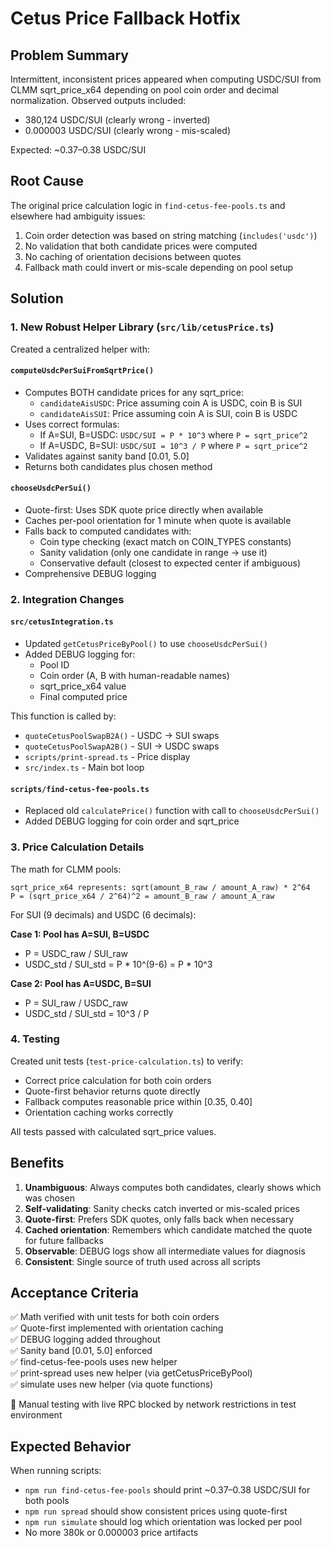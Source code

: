 # Cetus Price Fallback Hotfix

## Problem Summary

Intermittent, inconsistent prices appeared when computing USDC/SUI from CLMM sqrt_price_x64 depending on pool coin order and decimal normalization. Observed outputs included:
- 380,124 USDC/SUI (clearly wrong - inverted)
- 0.000003 USDC/SUI (clearly wrong - mis-scaled)

Expected: ~0.37–0.38 USDC/SUI

## Root Cause

The original price calculation logic in `find-cetus-fee-pools.ts` and elsewhere had ambiguity issues:
1. Coin order detection was based on string matching (`includes('usdc')`)
2. No validation that both candidate prices were computed
3. No caching of orientation decisions between quotes
4. Fallback math could invert or mis-scale depending on pool setup

## Solution

### 1. New Robust Helper Library (`src/lib/cetusPrice.ts`)

Created a centralized helper with:

#### `computeUsdcPerSuiFromSqrtPrice()`
- Computes BOTH candidate prices for any sqrt_price:
  - `candidateAisUSDC`: Price assuming coin A is USDC, coin B is SUI
  - `candidateAisSUI`: Price assuming coin A is SUI, coin B is USDC
- Uses correct formulas:
  - If A=SUI, B=USDC: `USDC/SUI = P * 10^3` where `P = sqrt_price^2`
  - If A=USDC, B=SUI: `USDC/SUI = 10^3 / P` where `P = sqrt_price^2`
- Validates against sanity band [0.01, 5.0]
- Returns both candidates plus chosen method

#### `chooseUsdcPerSui()`
- Quote-first: Uses SDK quote price directly when available
- Caches per-pool orientation for 1 minute when quote is available
- Falls back to computed candidates with:
  - Coin type checking (exact match on COIN_TYPES constants)
  - Sanity validation (only one candidate in range → use it)
  - Conservative default (closest to expected center if ambiguous)
- Comprehensive DEBUG logging

### 2. Integration Changes

#### `src/cetusIntegration.ts`
- Updated `getCetusPriceByPool()` to use `chooseUsdcPerSui()`
- Added DEBUG logging for:
  - Pool ID
  - Coin order (A, B with human-readable names)
  - sqrt_price_x64 value
  - Final computed price

This function is called by:
- `quoteCetusPoolSwapB2A()` - USDC → SUI swaps
- `quoteCetusPoolSwapA2B()` - SUI → USDC swaps
- `scripts/print-spread.ts` - Price display
- `src/index.ts` - Main bot loop

#### `scripts/find-cetus-fee-pools.ts`
- Replaced old `calculatePrice()` function with call to `chooseUsdcPerSui()`
- Added DEBUG logging for coin order and sqrt_price

### 3. Price Calculation Details

The math for CLMM pools:
```
sqrt_price_x64 represents: sqrt(amount_B_raw / amount_A_raw) * 2^64
P = (sqrt_price_x64 / 2^64)^2 = amount_B_raw / amount_A_raw
```

For SUI (9 decimals) and USDC (6 decimals):

**Case 1: Pool has A=SUI, B=USDC**
- P = USDC_raw / SUI_raw
- USDC_std / SUI_std = P * 10^(9-6) = P * 10^3

**Case 2: Pool has A=USDC, B=SUI**
- P = SUI_raw / USDC_raw  
- USDC_std / SUI_std = 10^3 / P

### 4. Testing

Created unit tests (`test-price-calculation.ts`) to verify:
- Correct price calculation for both coin orders
- Quote-first behavior returns quote directly
- Fallback computes reasonable price within [0.35, 0.40]
- Orientation caching works correctly

All tests passed with calculated sqrt_price values.

## Benefits

1. **Unambiguous**: Always computes both candidates, clearly shows which was chosen
2. **Self-validating**: Sanity checks catch inverted or mis-scaled prices
3. **Quote-first**: Prefers SDK quotes, only falls back when necessary
4. **Cached orientation**: Remembers which candidate matched the quote for future fallbacks
5. **Observable**: DEBUG logs show all intermediate values for diagnosis
6. **Consistent**: Single source of truth used across all scripts

## Acceptance Criteria

✅ Math verified with unit tests for both coin orders  
✅ Quote-first implemented with orientation caching  
✅ DEBUG logging added throughout  
✅ Sanity band [0.01, 5.0] enforced  
✅ find-cetus-fee-pools uses new helper  
✅ print-spread uses new helper (via getCetusPriceByPool)  
✅ simulate uses new helper (via quote functions)  

🔄 Manual testing with live RPC blocked by network restrictions in test environment

## Expected Behavior

When running scripts:
- `npm run find-cetus-fee-pools` should print ~0.37–0.38 USDC/SUI for both pools
- `npm run spread` should show consistent prices using quote-first
- `npm run simulate` should log which orientation was locked per pool
- No more 380k or 0.000003 price artifacts
